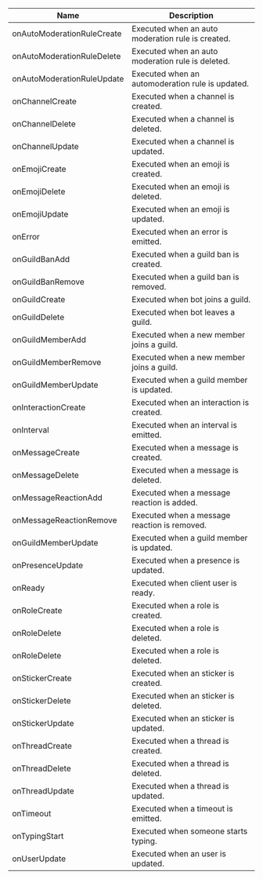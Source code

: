 |            Name            |                    Description                    |
|----------------------------|---------------------------------------------------|
| onAutoModerationRuleCreate | Executed when an auto moderation rule is created. |
| onAutoModerationRuleDelete | Executed when an auto moderation rule is deleted. |
| onAutoModerationRuleUpdate | Executed when an automoderation rule is updated.  |
| onChannelCreate            | Executed when a channel is created.               |
| onChannelDelete            | Executed when a channel is deleted.               |
| onChannelUpdate            | Executed when a channel is updated.               |
| onEmojiCreate              | Executed when an emoji is created.                |
| onEmojiDelete              | Executed when an emoji is deleted.                |
| onEmojiUpdate              | Executed when an emoji is updated.                |
| onError                    | Executed when an error is emitted.                |
| onGuildBanAdd              | Executed when a guild ban is created.             |
| onGuildBanRemove           | Executed when a guild ban is removed.             |
| onGuildCreate              | Executed when bot joins a guild.                  |
| onGuildDelete              | Executed when bot leaves a guild.                 |
| onGuildMemberAdd           | Executed when a new member joins a guild.         |
| onGuildMemberRemove        | Executed when a new member joins a guild.         |
| onGuildMemberUpdate        | Executed when a guild member is updated.          |
| onInteractionCreate        | Executed when an interaction is created.          |
| onInterval                 | Executed when an interval is emitted.             |
| onMessageCreate            | Executed when a message is created.               |
| onMessageDelete            | Executed when a message is deleted.               |
| onMessageReactionAdd       | Executed when a message reaction is added.        |
| onMessageReactionRemove    | Executed when a message reaction is removed.      |
| onGuildMemberUpdate        | Executed when a guild member is updated.          |
| onPresenceUpdate           | Executed when a presence is updated.              |
| onReady                    | Executed when client user is ready.               |
| onRoleCreate               | Executed when a role is created.                  |
| onRoleDelete               | Executed when a role is deleted.                  |
| onRoleDelete               | Executed when a role is deleted.                  |
| onStickerCreate            | Executed when an sticker is created.              |
| onStickerDelete            | Executed when an sticker is deleted.              |
| onStickerUpdate            | Executed when an sticker is updated.              |
| onThreadCreate             | Executed when a thread is created.                |
| onThreadDelete             | Executed when a thread is deleted.                |
| onThreadUpdate             | Executed when a thread is updated.                |
| onTimeout                  | Executed when a timeout is emitted.               |
| onTypingStart              | Executed when someone starts typing.              |
| onUserUpdate               | Executed when an user is updated.                 |
